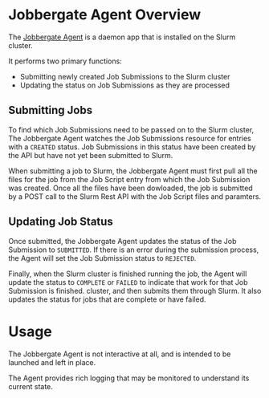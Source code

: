 # Jobbergate Agent Overview

The [Jobbergate Agent](https://github.com/omnivector-solutions/jobbergate/jobbergate-agent)
is a daemon app that is installed on the Slurm cluster.

It performs two primary functions:

* Submitting newly created Job Submissions to the Slurm cluster
* Updating the status on Job Submissions as they are processed

## Submitting Jobs

To find which Job Submissions need to be passed on to the Slurm cluster, The Jobbergate Agent
watches the Job Submissions resource for entries with a `CREATED` status. Job Submissions in
this status have been created by the API but have not yet been submitted to Slurm.

When submitting a job to Slurm, the Jobbergate Agent must first pull all the files for the job
from the Job Script entry from which the Job Submission was created. Once all the files have
been dowloaded, the job is submitted by a POST call to the Slurm Rest API with the Job Script
files and paramters.


## Updating Job Status

Once submitted, the Jobbergate Agent updates the status of the Job Submission to `SUBMITTED`.
If there is an error during the submission process, the Agent will set the Job Submission
status to `REJECTED`.

Finally, when the Slurm cluster is finished running the job, the Agent will update the status
to `COMPLETE` or `FAILED` to indicate that work for that Job Submission is finished.
cluster, and then submits them through Slurm. It also updates the status for jobs that are
complete or have failed.


# Usage

The Jobbergate Agent is not interactive at all, and is intended to be launched and left in
place.

The Agent provides rich logging that may be monitored to understand its current state.
